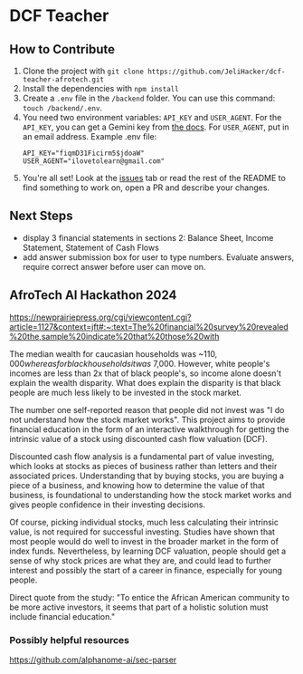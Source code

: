 # DCF Teacher
## How to Contribute
1. Clone the project with `git clone https://github.com/JeliHacker/dcf-teacher-afrotech.git`
2. Install the dependencies with `npm install`
3. Create a `.env` file in the `/backend` folder. You can use this command: `touch /backend/.env`.
4. You need two environment variables: `API_KEY` and `USER_AGENT`. For the `API_KEY`, you can get a Gemini key from [the docs](https://ai.google.dev/gemini-api/docs/api-key). For `USER_AGENT`, put in an email address. 
    Example .env file:
    ```
    API_KEY="fiqmD31Ficirm5$jdoaW"
    USER_AGENT="ilovetolearn@gmail.com"
    ```
5. You're all set! Look at the [issues](https://github.com/JeliHacker/dcf-teacher-afrotech/issues) tab or read the rest of the README to find something to work on, open a PR and describe your changes. 
## Next Steps
- display 3 financial statements in sections 2: Balance Sheet, Income Statement, Statement of Cash Flows
- add answer submission box for user to type numbers. Evaluate answers, require correct answer before user can move on.

  
## AfroTech AI Hackathon 2024


https://newprairiepress.org/cgi/viewcontent.cgi?article=1127&context=jft#:~:text=The%20financial%20survey%20revealed%20the,sample%20indicate%20that%20those%20with

The median wealth for caucasian households was ~$110,000 whereas for black households it was ~$7,000. However, white people's incomes are less than 2x that of black people's, so income alone doesn't explain the wealth disparity. What does explain the disparity is that black people are much less likely to be invested in the stock market.

The number one self-reported reason that people did not invest was "I do not understand how the stock market works". This project aims to provide financial education in the form of an interactive walkthrough for getting the intrinsic value of a stock using discounted cash flow valuation (DCF). 

Discounted cash flow analysis is a fundamental part of value investing, which looks at stocks as pieces of business rather than letters and their associated prices. Understanding that by buying stocks, you are buying a piece of a business, and knowing how to determine the value of that business, is foundational to understanding how the stock market works and gives people confidence in their investing decisions. 

Of course, picking individual stocks, much less calculating their intrinsic value, is not required for successful investing. Studies have shown that most people would do well to invest in the broader market in the form of index funds. Nevertheless, by learning DCF valuation, people should get a sense of why stock prices are what they are, and could lead to further interest and possibly the start of a career in finance, especially for young people.

Direct quote from the study: "To entice the African American community to be more active investors, it seems that
part of a holistic solution must include financial education."

### Possibly helpful resources
https://github.com/alphanome-ai/sec-parser